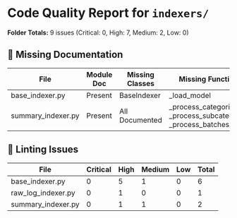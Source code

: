 # Code Quality Report for `indexers/`

**Folder Totals:** 9 issues (Critical: 0, High: 7, Medium: 2, Low: 0)

## 📄 Missing Documentation
| File | Module Doc | Missing Classes | Missing Functions |
| ---- | -----------| ----------------| ------------------ |
| base_indexer.py | Present | BaseIndexer | _load_model |
| summary_indexer.py | Present | All Documented | _process_categories, _process_subcategories, _process_batches |

## 🧹 Linting Issues
| File | Critical | High | Medium | Low | Total |
| ---- | -------- | ---- | ------ | --- | ----- |
| base_indexer.py | 0 | 5 | 1 | 0 | 6 |
| raw_log_indexer.py | 0 | 1 | 0 | 0 | 1 |
| summary_indexer.py | 0 | 1 | 1 | 0 | 2 |

